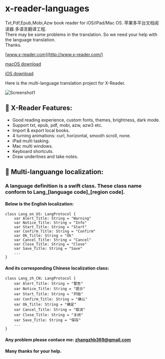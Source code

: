 # x-reader-languages
Txt,Pdf,Epub,Mobi,Azw book reader for iOS/iPad/Mac OS. 苹果多平台文档阅读器.多语言翻译工程.   
There may be some problems in the translation. So we need your help with the language translation.   
Thanks.

[www.x-reader.com](http://www.x-reader.com/)  

[macOS download](https://apps.apple.com/cn/app/id1476139856)  

[iOS download](https://itunes.apple.com/cn/app/id1476139856)  

Here is the multi-language translation project for X-Reader.

![Screenshot1](http://www.x-reader.com/images/mac_sreenshot.png)


## :closed_book: X-Reader Features:
- Good reading experience, custom fonts, themes, brightness, dark mode.
- Support txt, epub, pdf, mobi, azw, azw3 etc.
- Import & export local books.
- 4 turning animations: curl, horizontal, smooth scroll, none.
- iPad multi tasking.
- Mac multi windows.
- Keyboard shortcuts.
- Draw underlines and take notes.
   

## :green_book: Multi-languange localization:
### A language definition is a swift class. These class name conform to Lang_[language code]_[region code].
####  Below is the English localization:
```
class Lang_en_US: LangProtocol {
    var Alert_Title: String = "Warning"
    var Notice_Title: String = "Info"
    var Start_Title: String = "Start"
    var Confirm_Title: String = "Confirm"
    var Ok_Title: String = "Ok"
    var Cancel_Title: String = "Cancel"
    var Close_Title: String = "Close"
    var Save_Title: String = "Save"
    ...
}
```
#### And its corresponding Chinese localization class:
```
class Lang_zh_CN: LangProtocol {
    var Alert_Title: String = "警告"
    var Notice_Title: String = "提示"
    var Start_Title: String = "开始"
    var Confirm_Title: String = "确认"
    var Ok_Title: String = "确定"
    var Cancel_Title: String = "取消"
    var Close_Title: String = "关闭"
    var Save_Title: String = "保存"
    ...
}
```

#### Any problem please contace me: <zhangzhb369@gmail.com>
#### Many thanks for your help.
####
####

